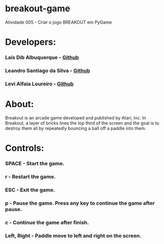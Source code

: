 # breakout-game
Atividade 005 - Criar o jogo BREAKOUT em PyGame

# Developers:
### Laís Dib Albuquerque -  [Github](https://github.com/laisdib)
### Leandro Santiago da Silva - [Github](https://github.com/leandro-santi)
### Levi Alfaia Loureiro -  [Github](https://github.com/levialfaialoureiro)

# About:
Breakout is an arcade game developed and published by Atari, Inc. In Breakout, a layer of bricks lines the top third of the screen and the goal is to destroy them all by repeatedly bouncing a ball off a paddle into them.

# Controls:
### SPACE - Start the game.
### r - Restart the game.
### ESC - Exit the game.
### p - Pause the game. Press any key to continue the game after pause.
### c - Continue the game after finish.
### Left, Right - Paddle move to left and right on the screen.

